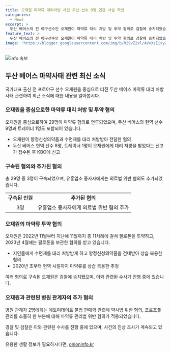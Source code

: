 ```yaml
---
title: 오재원 마약류 대리처방 사건 두산 선수 9명 연관 사실 확인
categories:
  - News
excerpt: >
  두산 베어스의 전 야구선수인 오재원이 마약류 대리 처방 및 투약 혐의로 검찰에 송치되었습니다. 이 사건은 두산 베어스의 현역 선수들과 트레이너 등 29명이 연루되었으며, 이에 대한 경찰 조사가 진행 중입니다. 두산 베어스 구단은 사건이 발생하자마자 자체 조사에 착수하여 관련 정보를 KBO 클린베이스볼센터에 신고했습니다. 오재원은 지난달 재판에 넘겨졌으며, 경찰은 그와 관련된 이들에 대한 수사를 진행 중입니다. 마약류 관리법 위반 등 혐의로 구속된 오재원은 전 야구선수로서 이 사건이 현역 시절부터 계획된 것으로 추정됩니다.
feature_text: >
  두산 베어스의 전 야구선수인 오재원이 마약류 대리 처방 및 투약 혐의로 검찰에 송치되었습니다. 이 사건은 두산 베어스의 현역 선수들과 트레이너 등 29명이 연루되었으며, 이에 대한 경찰 조사가 진행 중입니다. 두산 베어스 구단은 사건이 발생하자마자 자체 조사에 착수하여 관련 정보를 KBO 클린베이스볼센터에 신고했습니다. 오재원은 지난달 재판에 넘겨졌으며, 경찰은 그와 관련된 이들에 대한 수사를 진행 중입니다. 마약류 관리법 위반 등 혐의로 구속된 오재원은 전 야구선수로서 이 사건이 현역 시절부터 계획된 것으로 추정됩니다.
image: 'https://blogger.googleusercontent.com/img/b/R29vZ2xl/AVvXsEixyZcFfHzMRdzZMjFBmAUKJYCLCGyLL1o632UiGVXcaFdKo_bkvkuCioo0uUKlGfBVcT3P84aROyZIXSBEx3Aw5nCQ3pTgDom1WDC4m8eifvWiAmWEEVb4x6G_l8C0QH225ldMjyaFvpxGEBGNO37VmDTDMHGhJPq73UglMfDca1-0aw/s1600/blogspot.png'
---
```


<p><img src="https://blogger.googleusercontent.com/img/b/R29vZ2xl/AVvXsEixyZcFfHzMRdzZMjFBmAUKJYCLCGyLL1o632UiGVXcaFdKo_bkvkuCioo0uUKlGfBVcT3P84aROyZIXSBEx3Aw5nCQ3pTgDom1WDC4m8eifvWiAmWEEVb4x6G_l8C0QH225ldMjyaFvpxGEBGNO37VmDTDMHGhJPq73UglMfDca1-0aw/s1600/blogspot.png" alt="info 속보" /></p>

<h2 data-ke-size="size26">두산 베어스 마약사태 관련 최신 소식</h2>

<p data-ke-size="size16">국가대표 출신 전 프로야구 선수 오재원을 중심으로 터진 두산 베어스 마약류 대리 처방 사태 관련하여 최근 소식에 대한 내용을 알아봅시다.</p>

<h3>오재원을 중심으로한 마약류 대리 처방 및 투약 혐의</h3>

<p data-ke-size="size16">오재원을 중심으로하여 29명이 마약류 혐의로 연루되었으며, 두산 베어스의 현역 선수 9명과 트레이너 1명도 포함되어 있습니다.</p>

<ul>
  <li>오재원이 향정신성의약품과 수면제를 대리 처방받아 전달한 혐의</li>
  <li>두산 베어스 현역 선수 8명, 트레이너 1명이 오재원에게 대리 처방을 받았다는 신고가 접수된 후 KBO에 신고</li>
</ul>

<h3>구속된 혐의와 추가된 혐의</h3>

<p data-ke-size="size16">총 29명 중 3명이 구속되었으며, 유흥업소 종사자에게는 의료법 위반 혐의도 추가되었습니다.</p>

<table>
  <tr>
    <td style="text-align: center; height: 17px;"><b>구속된 인원</b></td>
    <td style="text-align: center; height: 17px;"><b>추가된 혐의</b></td>
  </tr>
  <tr>
    <td style="text-align: center; height: 17px;">3명</td>
    <td style="text-align: center; height: 17px;">유흥업소 종사자에게 의료법 위반 혐의 추가</td>
  </tr>
</table>

<h3>오재원의 마약류 투약 혐의</h3>

<p data-ke-size="size16">오재원은 2022년 11월부터 지난해 11월까지 총 11차례에 걸쳐 필로폰을 투약하고, 2023년 4월에는 필로폰을 보관한 혐의를 받고 있습니다.</p>

<ul>
  <li>지인들에게 수면제를 대리 처방받게 하고 향정신성의약품을 건네받아 상습 복용한 혐의</li>
  <li>2020년 초부터 현역 시절까지 마약류를 상습 복용한 추정</li>
</ul>

<p data-ke-size="size16">여러 혐의로 구속된 오재원은 검찰에 송치됐으며, 이와 관련된 수사가 진행 중에 있습니다.</p>

<h3>오재원과 관련된 병원 관계자의 추가 혐의</h3>

<p data-ke-size="size16">병원 관계자 2명에게는 에토미데이트 불법 판매와 관련해 약사법 위반 혐의, 프로포폴 관리를 소홀히 한 부분에 대해 마약류 관리법 위반 혐의가 적용되었습니다.</p>

<p data-ke-size="size16">경찰 및 검찰은 이와 관련된 수사를 진행 중에 있으며, 사건의 진상 조사가 계속되고 있습니다.</p>
유용한 생활 정보가 필요하시다면, <a href="https://onioninfo.kr" rel="dofollow">onioninfo.kr</a>


